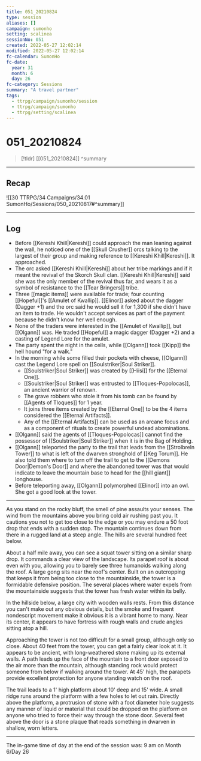 ```yaml
---
title: 051_20210824
type: session
aliases: []
campaign: sumonho
setting: scalinea
sessionNo: 051
created: 2022-05-27 12:02:14
modified: 2022-05-27 12:02:14
fc-calendar: SumonHo
fc-date:
  year: 31
  month: 6
  day: 26
fc-category: Sessions
summary: "A travel partner"
tags:
  - ttrpg/campaign/sumonho/session
  - ttrpg/campaign/sumonho
  - ttrpg/setting/scalinea
---
```


# 051_20210824

 > [!tldr] [[051_20210824]]
>  ^summary
---

## Recap

![[30 TTRPG/34 Campaigns/34.01 SumonHo/Sessions/050_20210817#^summary]]

---

## Log


- Before [[Kereshi Khill|Kereshi]] could approach the man leaning against the wall, he noticed one of the [[Skull Crusher]] orcs talking to the largest of their group and making reference to [[Kereshi Khill|Kereshi]]. It approached.
- The orc asked [[Kereshi Khill|Kereshi]] about her tribe markings and if it meant the revival of the Skorch Skull clan. [[Kereshi Khill|Kereshi]] said she was the only member of the revival thus far, and wears it as a symbol of resistance to the [[Tear Bringers]] tribe.
- Three [[magic items]] were available for trade; four counting [[Hopeful]]'s [[Amulet of Kwallip]]. [[Elinor]] asked about the dagger (Dagger +1) and the orc said he would sell it for 1,300 if she didn't have an item to trade. He wouldn't accept services as part of the payment because he didn't know her well enough.
- None of the traders were interested in the [[Amulet of Kwallip]], but [[Olgann]]  was. He traded [[Hopeful]] a magic dagger (Dagger +2) and a casting of Legend Lore for the amulet.
- The party spent the night in the cells, while [[Olgann]]  took [[Kipp]] the hell hound "for a walk."
- In the morning while some filled their pockets with cheese, [[Olgann]]  cast the Legend Lore spell on [[Soulstriker|Soul Striker]].
  - [[Soulstriker|Soul Striker]] was created by [[Hiisi]] for the [[Eternal One]].
  - [[Soulstriker|Soul Striker]] was entrusted to [[Tloques-Popolocas]], an ancient warrior of renown.
  - The grave robbers who stole it from his tomb can be found by [[Agents of Tloques]] for 1 year.
  - It joins three items created by the [[Eternal One]] to be the 4 items considered the [[Eternal Artifacts]].
  - Any of the [[Eternal Artifacts]] can be used as an arcane focus and as a component of rituals to create powerful undead abominations.
- [[Olgann]]  said the agents of [[Tloques-Popolocas]] cannot find the possessor of [[Soulstriker|Soul Striker]] when it is in the Bag of Holding.
- [[Olgann]]  teleported the party to the trail that leads from the [[Strolbreln Tower]] to what is left of the dwarven stronghold of [[Keg Torum]]. He also told them where to turn off the trail to get to the [[Demons Door|Demon's Door]] and where the abandoned tower was that would indicate to leave the mountain base to head for the [[hill giant]] longhouse.
- Before teleporting away, [[Olgann]] polymorphed [[Elinor]] into an owl. She got a good look at the tower.

---

As you stand on the rocky bluff, the smell of pine assaults your senses. The wind from the mountains above you bring cold air rushing past you. It cautions you not to get too close to the edge or you may endure a 50 foot drop that ends with a sudden stop. The mountain continues down from there in a rugged land at a steep angle. The hills are several hundred feet below.

About a half mile away, you can see a squat tower sitting on a similar sharp drop. It commands a clear view of the landscape. Its parapet roof is about even with you, allowing you to barely see three humanoids walking along the roof. A large gong sits near the roof's center. Built on an outcropping that keeps it from being too close to the mountainside, the tower is a formidable defensive position. The several places where water expels from the mountainside suggests that the tower has fresh water within its belly. 

In the hillside below, a large city with wooden walls rests. From this distance you can't make out any obvious details, but the smoke and frequent nondescript movement make it obvious it is a vibrant home to many. Near its center, it appears to have fortress with rough walls and crude angles sitting atop a hill.

Approaching the tower is not too difficult for a small group, although only so close. About 40 feet from the tower, you can get a fairly clear look at it. It appears to be ancient, with long-weathered stone making up its external walls. A path leads up the face of the mountain to a front door exposed to the air more than the mountain, although standing rock would protect someone from below if walking around the tower. At 45' high, the parapets provide excellent protection for anyone standing watch on the roof.

The trail leads to a 1' high platform about 10' deep and 15' wide. A small ridge runs around the platform with a few holes to let out rain. Directly above the platform, a protrusion of stone with a foot diameter hole suggests any manner of liquid or material that could be dropped on the platform on anyone who tried to force their way through the stone door. Several feet above the door is a stone plaque that reads something in dwarven in shallow, worn letters.   

---

The in-game time of day at the end of the session was: 9 am on Month 6/Day 26
